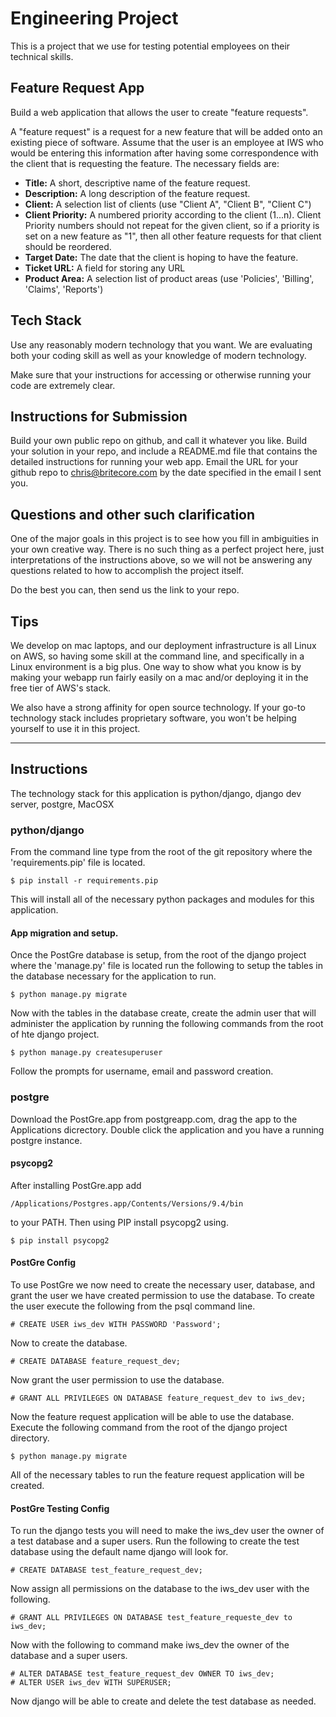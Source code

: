 # Engineering Project
This is a project that we use for testing potential employees on their technical skills.

## Feature Request App
Build a web application that allows the user to create "feature requests".

A "feature request" is a request for a new feature that will be added onto an existing piece of
software. Assume that the user is an employee at IWS who would be entering this information after
having some correspondence with the client that is requesting the feature.  The necessary fields
are:

* **Title:** A short, descriptive name of the feature request.
* **Description:** A long description of the feature request.
* **Client:** A selection list of clients (use "Client A", "Client B", "Client C")
* **Client Priority:** A numbered priority according to the client (1...n). Client Priority numbers
should not repeat for the given client, so if a priority is set on a new feature as "1", then all
other feature requests for that client should be reordered.
* **Target Date:** The date that the client is hoping to have the feature.
* **Ticket URL:** A field for storing any URL
* **Product Area:** A selection list of product areas (use 'Policies', 'Billing', 'Claims',
'Reports')

## Tech Stack
Use any reasonably modern technology that you want. We are evaluating both your coding skill as well
as your knowledge of modern technology.

Make sure that your instructions for accessing or otherwise running your code are extremely clear.

## Instructions for Submission

Build your own public repo on github, and call it whatever you like. Build your solution in your
repo, and include a README.md file that contains the detailed instructions for running your web app.
Email the URL for your github repo to chris@britecore.com by the date specified in the email I sent
you.

## Questions and other such clarification

One of the major goals in this project is to see how you fill in ambiguities in your own creative
way. There is no such thing as a perfect project here, just interpretations of the instructions
above, so we will not be answering any questions related to how to accomplish the project itself.

Do the best you can, then send us the link to your repo.

## Tips
We develop on mac laptops, and our deployment infrastructure is all Linux on AWS, so having some
skill at the command line, and specifically in a Linux environment is a big plus. One way to show
what you know is by making your webapp run fairly easily on a mac and/or deploying it in the free
tier of AWS's stack.

We also have a strong affinity for open source technology. If your go-to technology stack includes
proprietary software, you won't be helping yourself to use it in this project.

--------------------------------------------------------------------------------------------------

## Instructions
The technology stack for this application is python/django, django dev server, postgre, MacOSX

### python/django
From the command line type from the root of the git repository where the 'requirements.pip' file
is located.

    $ pip install -r requirements.pip

This will install all of the necessary python packages and modules for this application.

#### App migration and setup.
Once the PostGre database is setup, from the root of the django project where the 'manage.py' file is located run the following to setup the tables in the database necessary for the application to run.

    $ python manage.py migrate

Now with the tables in the database create, create the admin user that will administer the application by running the following commands from the root of hte django project.

    $ python manage.py createsuperuser

Follow the prompts for username, email and password creation.

### postgre
Download the PostGre.app from postgreapp.com, drag the app to the Applications dicrectory. Double
click the application and you have a running postgre instance.

#### psycopg2
After installing PostGre.app add 

    /Applications/Postgres.app/Contents/Versions/9.4/bin

to your PATH. Then using PIP install psycopg2 using.

    $ pip install psycopg2

#### PostGre Config
To use PostGre we now need to create the necessary user, database, and grant the user we have
created permission to use the database. To create the user execute the following from the psql
command line.

    # CREATE USER iws_dev WITH PASSWORD 'Password';

Now to create the database.

    # CREATE DATABASE feature_request_dev;

Now grant the user permission to use the database.

    # GRANT ALL PRIVILEGES ON DATABASE feature_request_dev to iws_dev;

Now the feature request application will be able to use the database. Execute the following
command from the root of the django project directory.

    $ python manage.py migrate

All of the necessary tables to run the feature request application will be created.

#### PostGre Testing Config
To run the django tests you will need to make the iws_dev user the owner of a test database and a super users. Run the following to create the test database using the default name django will look for.

    # CREATE DATABASE test_feature_request_dev;

Now assign all permissions on the database to the iws_dev user with the following.

    # GRANT ALL PRIVILEGES ON DATABASE test_feature_requeste_dev to iws_dev;

Now with the following to command make iws_dev the owner of the database and a super users.

    # ALTER DATABASE test_feature_request_dev OWNER TO iws_dev;
    # ALTER USER iws_dev WITH SUPERUSER;

Now django will be able to create and delete the test database as needed.
